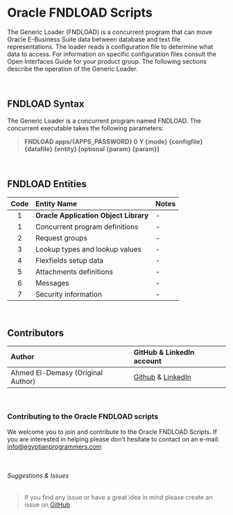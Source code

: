 # Oracle FNDLOAD Scripts

The Generic Loader (FNDLOAD) is a concurrent program that can move Oracle E-Business Suite data between database and text file representations. The loader reads a configuration file to determine what data to access. For information on specific configuration files consult the Open Interfaces Guide for your product group. The following sections describe the operation of the Generic Loader.

<br>

## FNDLOAD Syntax 

The Generic Loader is a concurrent program named FNDLOAD. The concurrent executable takes the following parameters:

> **FNDLOAD apps/{APPS_PASSWORD} 0 Y  {mode} {configfile} {datafile} {entity} [optional {param} {param}]**

<br>

## **FNDLOAD Entities** 
| Code      | Entity Name                           | Notes   |
| :-:       | :--------                             | :--------------------------   |
| 1         | **Oracle Application Object Library** | -       |
| 1         | Concurrent program definitions        | -       |
| 2         | Request groups                        | -       |
| 3         | Lookup types and lookup values        | -       |
| 4         | Flexfields setup data                 | -       |
| 5         | Attachments definitions               | -       |
| 6         | Messages                              | -       |
| 7         | Security information                  | -       |

<br>

## Contributors

| Author | GitHub & LinkedIn account |
| :-  | :---- |
| Ahmed El-Demasy (Original Author) | <a href="https://github.com/demasy">Github</a> & <a href="https://www.linkedin.com/in/demasy">LinkedIn</a> |
<br>

 ### Contributing to the Oracle FNDLOAD scripts
We welcome you to join and contribute to the Oracle FNDLOAD Scripts. If you are interested in helping please don’t hesitate to contact on an e-mail: info@egyptianprogrammers.com

<br>

###### Suggestions & Issues
> If you find any issue or have a great idea in mind please create an issue on <a href="https://github.com/demasy/Oracle-FNDLOAD-Scripts/issues">GitHub</a>.
